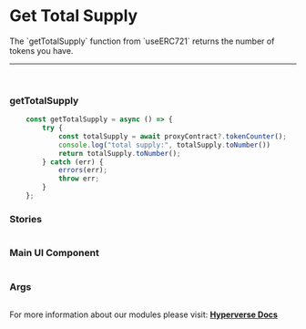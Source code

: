 # Get Total Supply

<p> The `getTotalSupply` function from `useERC721` returns the number of tokens you have. </p>

---

<br>

### getTotalSupply

```jsx
	const getTotalSupply = async () => {
		try {
			const totalSupply = await proxyContract?.tokenCounter();
			console.log("total supply:", totalSupply.toNumber())
			return totalSupply.toNumber();
		} catch (err) {
			errors(err);
			throw err;
		}
	};
```

### Stories

```jsx

```

### Main UI Component

```jsx

```

### Args

```jsx

```

For more information about our modules please visit: [**Hyperverse Docs**](docs.hyperverse.dev)
